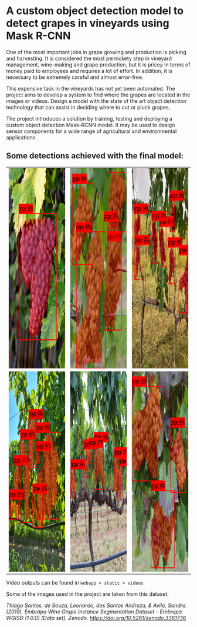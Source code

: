 # A custom object detection model to detect grapes in vineyards using Mask R-CNN

One of the most important jobs in grape growing and production is picking and harvesting. It is considered the most pernickety step in vineyard management, wine-making and grape production, but it is pricey in terms of money paid to employees and requires a lot of effort. In addition, it is necessary to be extremely careful and almost error-free. 

This expensive task in the vineyards has not yet been automated. The project aims to develop a system to find where the grapes are located in the images or videos. Design a model with the state of the art object detection technology that can assist in deciding where to cut or pluck grapes.

The project introduces a solution by training, testing and deploying a custom object detection Mask-RCNN model. It may be used to design sensor components for a wide range of agricultural and environmental applications.

## Some detections achieved with the final model:

|  |  |  |
|     :---:    |     :---:      |     :---:      |
| <img src="detections/Output1.png" alt="Splash screen" height="545" width="370"/>   | <img src="detections/Output2.png" alt="Main screen" height="545" width="370"/>     | <img src="detections/Output3.png" alt="Main screen with widgets" height="545" width="370"/>    |
| <img src="detections/Output4.png" alt="Event add screen" height="545" width="370"/>    | <img src="detections/Output6.png" alt="Event detail screen" height="545" width="370"/>       | <img src="detections/Output7.png" alt="Notify popup" height="545" width="370"/>      |

Video outputs can be found in `webapp > static > videos`

Some of the images used in the project are taken from this dataset:

*Thiago Santos, de Souza, Leonardo, dos Santos Andreza, & Avila, Sandra. (2019). Embrapa Wine Grape Instance Segmentation Dataset – Embrapa WGISD (1.0.0) [Data set]. Zenodo. https://doi.org/10.5281/zenodo.3361736*
